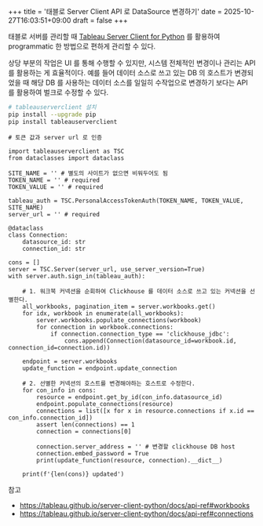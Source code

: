 +++
title = '태블로 Server Client API 로 DataSource 변경하기'
date = 2025-10-27T16:03:51+09:00
draft = false
+++

태블로 서버를 관리할 때 [Tableau Server Client for Python](https://tableau.github.io/server-client-python/docs/api-ref#views) 를 활용하여 programmatic 한 방법으로 편하게 관리할 수 있다.

상당 부분의 작업은 UI 를 통해 수행할 수 있지만, 시스템 전체적인 변경이나 관리는 API 를 활용하는 게 효율적이다.
예를 들어 데이터 소스로 쓰고 있는 DB 의 호스트가 변경되었을 때 해당 DB 를 사용하는 데이터 소스를 일일히 수작업으로 변경하기 보다는 API 를 활용하여 벌크로 수정할 수 있다.

```bash
# tableauserverclient 설치
pip install --upgrade pip
pip install tableauserverclient
```

```python3
# 토큰 값과 server url 로 인증

import tableauserverclient as TSC
from dataclasses import dataclass

SITE_NAME = '' # 별도의 사이트가 없으면 비워두어도 됨
TOKEN_NAME = '' # required
TOKEN_VALUE = '' # required

tableau_auth = TSC.PersonalAccessTokenAuth(TOKEN_NAME, TOKEN_VALUE, SITE_NAME)
server_url = '' # required
```

```python3
@dataclass
class Connection:
    datasource_id: str
    connection_id: str

cons = []
server = TSC.Server(server_url, use_server_version=True)
with server.auth.sign_in(tableau_auth):
    
    # 1. 워크북 커넥션을 순회하여 Clickhouse 를 데이터 소스로 쓰고 있는 커넥션을 선별한다.
    all_workbooks, pagination_item = server.workbooks.get()
    for idx, workbook in enumerate(all_workbooks):
        server.workbooks.populate_connections(workbook)
        for connection in workbook.connections:
            if connection.connection_type == 'clickhouse_jdbc':
                cons.append(Connection(datasource_id=workbook.id, connection_id=connection.id))
    
    endpoint = server.workbooks
    update_function = endpoint.update_connection
    
    # 2. 선별한 커넥션의 호스트를 변경해야하는 호스트로 수정한다.
    for con_info in cons:
        resource = endpoint.get_by_id(con_info.datasource_id)
        endpoint.populate_connections(resource)
        connections = list([x for x in resource.connections if x.id == con_info.connection_id])
        assert len(connections) == 1
        connection = connections[0]
        
        connection.server_address = '' # 변경할 clickhouse DB host
        connection.embed_password = True
        print(update_function(resource, connection).__dict__)

    print(f'{len(cons)} updated')
```

참고
- https://tableau.github.io/server-client-python/docs/api-ref#workbooks
- https://tableau.github.io/server-client-python/docs/api-ref#connections

